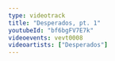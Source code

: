 ```yaml
---
type: videotrack
title: "Desperados, pt. 1"
youtubeId: "bf6bgFV7E7k"
videoevents: vevt0008
videoartists: ["Desperados"]
---
```

